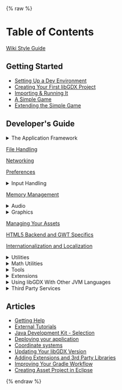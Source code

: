 {% raw %}
# Table of Contents
[Wiki Style Guide](wiki-style-guide)

## Getting Started
* [Setting Up a Dev Environment](https://libgdx.com/dev/setup/)
* [Creating Your First libGDX Project](https://libgdx.com/dev/project_generation/)
* [Importing & Running It](https://libgdx.com/dev/import_and_running/)
* [A Simple Game](https://libgdx.com/dev/simple_game/)
* [Extending the Simple Game](https://libgdx.com/dev/simple_game_extended/)

## Developer's Guide
<details><summary>The Application Framework</summary>

* [The Application Framework](the-application-framework)  
* [The Life-Cycle](the-life-cycle)  
* [Modules Overview](modules-overview)  
* [Starter Classes and Configuration](starter-classes-and-configuration)  
* [Querying](querying)  
* [Logging](logging)  
* [Threading](threading)  
* [Interfacing With Platform-Specific Code](interfacing-with-platform-specific-code)

</details>

[File Handling](file-handling)

[Networking](networking)

[Preferences](preferences)

<details><summary>Input Handling</summary>

* [Input Handling](input-handling)
* [Configuration and Querying](configuration-and-querying)
* [Mouse, Touch and Keyboard](mouse,-touch-and-keyboard)
  * [Polling](polling)  
  * [Event Handling](event-handling)
* [Controllers](controllers)
* [Gesture Detection](gesture-detection)
* [Simple Text Input](simple-text-input)
* [Accelerometer](accelerometer)
* [Compass](compass)
* [Gyroscope](gyroscope)
* [Vibrator](vibrator)
* [Cursor Visibility and Catching](cursor-visibility-and-catching)
* [Back and Menu Key Catching](back-and-menu-key-catching)
* [On-Screen Keyboard](on-screen-keyboard)
* [Adding new Keycodes](adding-new-keycodes)

</details>

[Memory Management](memory-management)

<details><summary>Audio</summary>

* [Audio](audio)
* [Sound Effects](sound-effects)
* [Streaming Music](streaming-music)
* [Playing PCM Audio](playing-pcm-audio)
* [Recording PCM Audio](recording-pcm-audio)

</details>

<details><summary>Graphics</summary>

* [Graphics](graphics)
* [Querying and configuring graphics (monitors, display modes, vsync, display cutouts)](querying-and-configuring-graphics-(monitors,-display-modes,-vsync,-display-cutouts))
* [Continuous and Non-Continuous Rendering](continuous-and-non-continuous-rendering)
* [Clearing the Screen](clearing-the-screen)
* [Taking a Screenshot](taking-a-screenshot)
* [Profiling](profiling)
* [Viewports](viewports)
* [OpenGL (ES) Support](opengl-(es)-support)  
  * Configuration and Querying OpenGL ??  
  * Direct Access ??  
  * Utility Classes  
     -[Rendering Shapes](rendering-shapes)  
     -[Textures and TextureRegions](textures-and-textureregions)  
     -[Meshes](meshes)  
     -[Shaders](shaders)  
     -[Frame Buffer Objects](frame-buffer-objects)

&nbsp;&nbsp;&nbsp; **2D Graphics**  
* [SpriteBatch, TextureRegions, and Sprites](spritebatch,-textureregions,-and-sprites)  
* [2D Animation](2d-animation)  
* [Clipping, With the Use of ScissorStack](clipping,-with-the-use-of-scissorstack)  
* [Masking](masking)  
* [Orthographic Camera](orthographic-camera)  
* Mapping Touch Coordinates ??  
* [NinePatches](ninepatches)  
* [Bitmap Fonts](bitmap-fonts)  
  * [Distance Field Fonts](distance-field-fonts)  
  * [Color Markup Language](color-markup-language)  
* [Using TextureAtlases](using-textureatlases)  
* [Pixmaps](pixmaps)  
* [Packing Atlases Offline](packing-atlases-offline)  
* [Packing Atlases at Runtime](packing-atlases-at-runtime)  
* [Texture Compression](texture-compression)  
* [2D ParticleEffects](2d-particleeffects)  
* [Tile Maps](tile-maps)  
* [scene2d](scene2d)  
* [scene2d.ui](scene2d.ui)  
  * [Table](table)  
  * [Skin](skin)  
* [ImGui](imgui)

&nbsp;&nbsp;&nbsp; **[3D Graphics](3d-graphics)**

* [Quick Start](quick-start)  
* [Models](models)  
* [Material and Environment](material-and-environment)  
* [ModelBatch](modelbatch)  
* [ModelCache](modelcache)  
* [ModelBuilder, MeshBuilder and MeshPartBuilder](modelbuilder,-meshbuilder-and-meshpartbuilder)  
* [3D Animations and Skinning](3d-animations-and-skinning)  
* [Importing Blender Models in libGDX](importing-blender-models-in-libgdx)  
* [3D Particle Effects](3d-particle-effects)  
* [Virtual Reality (VR)](virtual-reality-(vr))
* [3D Picking](3d-picking)
* Perspective Camera ??  

</details>

[Managing Your Assets](managing-your-assets)

[HTML5 Backend and GWT Specifics](html5-backend-and-gwt-specifics)

[Internationalization and Localization](internationalization-and-localization)

<details><summary>Utilities</summary>

* [Reading and Writing JSON](reading-and-writing-json)
* [Reading and Writing XML](reading-and-writing-xml)
* [Collections](collections)
* [Reflection](reflection)
* [jnigen](jnigen)

</details>

<details><summary>Math Utilities</summary>

* [Math Utilities](math-utilities)
* [Interpolation](interpolation)
* [Vectors, Matrices, Quaternions](vectors,-matrices,-quaternions)
* [Circles, Planes, Rays, etc.](circles,-planes,-rays,-etc.)
* [Path Interface and Splines](path-interface-and-splines)
* Bounding Volumes ??
* Intersection and Overlap Testing ??

</details>

<details><summary>Tools</summary>

* [Texture Packer](texture-packer)
* [Hiero](hiero)
* [2D Particle Editor](2d-particle-editor)
* [Skin Composer](skin-composer)
* [Overlap2D](overlap2d)

</details>

<details><summary>Extensions</summary>

* [Artificial Intelligence](artificial-intelligence)
* [gdx-freetype](gdx-freetype)
* [gdx-pay](gdx-pay): cross-platform In-App-Purchasing API
* [Physics](physics)  
  * [Box2D](box2d)  
  * [Bullet Physics](bullet-physics)  
     -[Setup](bullet-wrapper-setup)  
     -[Using the Wrapper](bullet-wrapper-using-the-wrapper)  
     -[Using Models](bullet-wrapper-using-models)  
     -[Contact Callbacks](bullet-wrapper-contact-callbacks)  
     -[Custom Classes](bullet-wrapper-custom-classes)  
     -[Debugging](bullet-wrapper-debugging)
* [Publishing Your Own Extensions](third-party-extension-support)
</details>

<details><summary>Using libGDX With Other JVM Languages</summary>

* [Using libGDX With Other JVM Languages](using-libgdx-with-other-jvm-languages)
* [Using libGDX With Clojure](using-libgdx-with-clojure)
* [Using libGDX With Kotlin](using-libgdx-with-kotlin)
* [Using libGDX With Python](using-libgdx-with-python)
* [Using libGDX With Scala](using-libgdx-with-scala)

</details>

<details><summary>Third Party Services</summary>

* [AdMob in libGDX](admob-in-libgdx)
* [Airpush in libGDX](airpush-in-libgdx)
* [Firebase in libGDX](firebase-in-libgdx)
* [Smaato in libGDX](smaato-in-libgdx)
* [Google Play Games Services in libGDX](google-play-games-services-in-libgdx)
* [Pollfish in libGDX](pollfish-in-libgdx)
* [ProGuard/DexGuard and libGDX](proguard/dexguard-and-libgdx)

</details>

## Articles
* [Getting Help](getting-help)
* [External Tutorials](external-tutorials)
* [Java Development Kit - Selection](java-development-kit---selection)
* [Deploying your application](deploying-your-application)
* [Coordinate systems](coordinate-systems)
* [Updating Your libGDX Version](updating-libgdx)
* [Adding Extensions and 3rd Party Libraries](dependency-management-with-gradle)
* [Improving Your Gradle Workflow](improving-workflow-with-gradle)
* [Creating Asset Project in Eclipse](creating-a-separate-assets-project-in-eclipse)

{% endraw %}